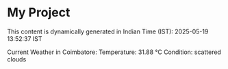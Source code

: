 # My Project

This content is dynamically generated in Indian Time (IST): 2025-05-19 13:52:37 IST


Current Weather in Coimbatore:
Temperature: 31.88 °C
Condition: scattered clouds
